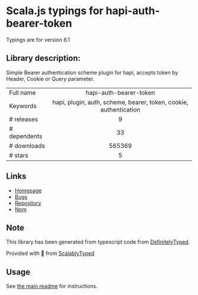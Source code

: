 
# Scala.js typings for hapi-auth-bearer-token

Typings are for version 6.1

## Library description:
Simple Bearer authentication scheme plugin for hapi, accepts token by Header, Cookie or Query parameter.

|                    |                 |
| ------------------ | :-------------: |
| Full name          | hapi-auth-bearer-token |
| Keywords           | hapi, plugin, auth, scheme, bearer, token, cookie, authentication |
| # releases         | 9 |
| # dependents       | 33 |
| # downloads        | 565369 |
| # stars            | 5 |

## Links
- [Homepage](https://github.com/johnbrett/hapi-auth-bearer-token)
- [Bugs](https://github.com/johnbrett/hapi-auth-bearer-token/issues)
- [Repository](https://github.com/johnbrett/hapi-auth-bearer-token)
- [Npm](https://www.npmjs.com/package/hapi-auth-bearer-token)
    


## Note
This library has been generated from typescript code from [DefinitelyTyped](https://definitelytyped.org).

Provided with :purple_heart: from [ScalablyTyped](https://github.com/oyvindberg/ScalablyTyped)

## Usage
See [the main readme](../../readme.md) for instructions.


